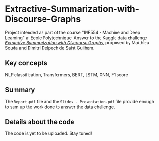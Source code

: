 # Extractive-Summarization-with-Discourse-Graphs
Project intended as part of the course "INF554 - Machine and Deep Learning" at Ecole Polytechnique. Answer to the Kaggle data challenge [*Extractive Summarization with Discourse Graphs*](https://www.kaggle.com/competitions/inf554-extractive-summarization-2023), proposed by Matthieu Souda and Dimitri Delpech de Saint Guilhem.

## Key concepts
NLP classification, Transformers, BERT, LSTM, GNN, F1 score

## Summary
The `Report.pdf` file and the `Slides - Presentation.pdf` file provide enough to sum up the work done to answer the data challenge.

## Details about the code

The code is yet to be uploaded. Stay tuned!

